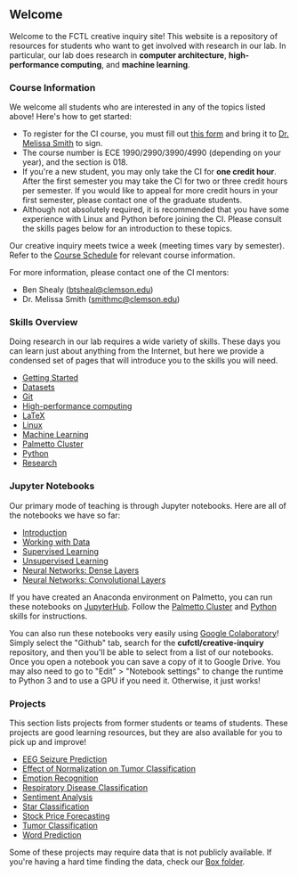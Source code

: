 ## Welcome

Welcome to the FCTL creative inquiry site! This website is a repository of resources for students who want to get involved with research in our lab. In particular, our lab does research in __computer architecture__, __high-performance computing__, and __machine learning__.

### Course Information

We welcome all students who are interested in any of the topics listed above! Here's how to get started:

- To register for the CI course, you must fill out [this form](https://www.clemson.edu/cecas/departments/ece/document_resource/undergrad/CI_Approval_Form.pdf) and bring it to [Dr. Melissa Smith](https://www.clemson.edu/cecas/departments/ece/faculty_staff/faculty/msmith.html) to sign.
- The course number is ECE 1990/2990/3990/4990 (depending on your year), and the section is 018.
- If you're a new student, you may only take the CI for __one credit hour__. After the first semester you may take the CI for two or three credit hours per semester. If you would like to appeal for more credit hours in your first semester, please contact one of the graduate students.
- Although not absolutely required, it is recommended that you have some experience with Linux and Python before joining the CI. Please consult the skills pages below for an introduction to these topics.

Our creative inquiry meets twice a week (meeting times vary by semester). Refer to the [Course Schedule](course-info/) for relevant course information.

<!--
- [2018 Spring](course-info/2018-spring.md)
- [2017 Fall](course-info/2017-fall.md)
-->

For more information, please contact one of the CI mentors:

- Ben Shealy (btsheal@clemson.edu)
- Dr. Melissa Smith (smithmc@clemson.edu)

### Skills Overview

Doing research in our lab requires a wide variety of skills. These days you can learn just about anything from the Internet, but here we provide a condensed set of pages that will introduce you to the skills you will need.

- [Getting Started](skills/getting-started.md)
- [Datasets](skills/datasets.md)
- [Git](skills/git.md)
- [High-performance computing](skills/hpc.md)
- [LaTeX](skills/latex.md)
- [Linux](skills/linux.md)
- [Machine Learning](skills/machine-learning.md)
- [Palmetto Cluster](skills/palmetto-cluster.md)
- [Python](skills/python.md)
- [Research](skills/research.md)

### Jupyter Notebooks

Our primary mode of teaching is through Jupyter notebooks. Here are all of the notebooks we have so far:

- [Introduction](notebooks/introduction.ipynb)
- [Working with Data](notebooks/data-science.ipynb)
- [Supervised Learning](notebooks/supervised-learning.ipynb)
- [Unsupervised Learning](notebooks/unsupervised-learning.ipynb)
- [Neural Networks: Dense Layers](notebooks/neural-networks-dense.ipynb)
- [Neural Networks: Convolutional Layers](notebooks/neural-networks-conv.ipynb)

If you have created an Anaconda environment on Palmetto, you can run these notebooks on [JupyterHub](https://www.palmetto.clemson.edu/jupyterhub/). Follow the [Palmetto Cluster](skills/palmetto-cluster.md) and [Python](skills/python.md) skills for instructions.

You can also run these notebooks very easily using [Google Colaboratory](https://colab.research.google.com/)! Simply select the "Github" tab, search for the __cufctl/creative-inquiry__ repository, and then you'll be able to select from a list of our notebooks. Once you open a notebook you can save a copy of it to Google Drive. You may also need to go to "Edit" > "Notebook settings" to change the runtime to Python 3 and to use a GPU if you need it. Otherwise, it just works!

### Projects

This section lists projects from former students or teams of students. These projects are good learning resources, but they are also available for you to pick up and improve!

- [EEG Seizure Prediction](projects/eeg-seizure-prediction.ipynb)
- [Effect of Normalization on Tumor Classification](projects/normalization-omic-data.ipynb)
- [Emotion Recognition](projects/emotion-recognition.ipynb)
- [Respiratory Disease Classification](projects/respiratory-disease-classification.ipynb)
- [Sentiment Analysis](projects/sentiment-analysis.ipynb)
- [Star Classification](projects/star-classification.ipynb)
- [Stock Price Forecasting](projects/stock-price-forecasting.ipynb)
- [Tumor Classification](projects/tumor-classification.ipynb)
- [Word Prediction](projects/word-prediction.ipynb)

Some of these projects may require data that is not publicly available. If you're having a hard time finding the data, check our [Box folder](https://clemson.app.box.com/folder/11145145746).

<!--
- [Face recognition](projects/object-recognition/)
- [Object detection](projects/object-detection/)
- Genomic data
-->
